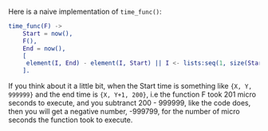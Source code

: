 Here is a naive implementation of `time_func()`:

```erlang
time_func(F) -> 
    Start = now(),
    F(),
    End = now(),
    [
     element(I, End) - element(I, Start) || I <- lists:seq(1, size(Start) )
    ].
```

If you think about it a little bit, when the Start time is something like `{X, Y, 999999}`  and the end time is `{X, Y+1, 200}`, i.e the function F took 201 micro seconds to execute, and you subtranct 200 - 999999, like the code does, then you will get a negative number, -999799, for the number of micro seconds the function took to execute.
